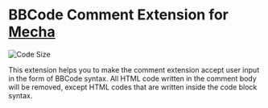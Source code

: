 BBCode Comment Extension for [Mecha](https://github.com/mecha-cms/mecha)
========================================================================

![Code Size](https://img.shields.io/github/languages/code-size/mecha-cms/x.b-b-code.comment?color=%23444&style=for-the-badge)

This extension helps you to make the comment extension accept user input in the form of BBCode syntax. All HTML code written in the comment body will be removed, except HTML codes that are written inside the code block syntax.
